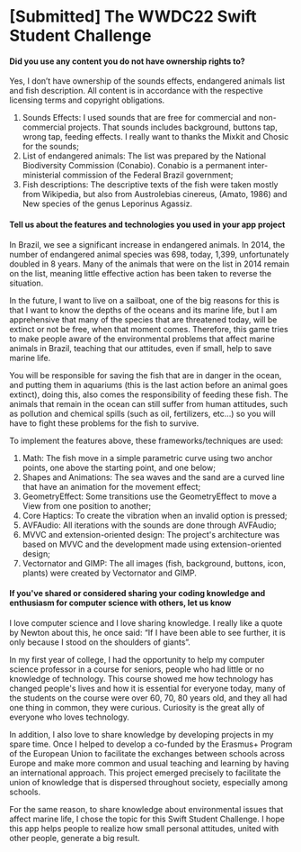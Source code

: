 # [Submitted] The WWDC22 Swift Student Challenge

#### Did you use any content you do not have ownership rights to?

Yes, I don’t have ownership of the sounds effects, endangered animals list and fish description. All content is in accordance with the respective licensing terms and copyright obligations.

1. Sounds Effects: I used sounds that are free for commercial and non-commercial projects. That sounds includes background, buttons tap, wrong tap, feeding effects. I really want to thanks the Mixkit and Chosic for the sounds;
2. List of endangered animals: The list was prepared by the National Biodiversity Commission (Conabio). Conabio is a permanent inter-ministerial commission of the Federal Brazil government;
3. Fish descriptions: The descriptive texts of the fish were taken mostly from Wikipedia, but also from Austrolebias cinereus, (Amato, 1986) and New species of the genus Leporinus Agassiz.

#### Tell us about the features and technologies you used in your app project

In Brazil, we see a significant increase in endangered animals. In 2014, the number of endangered animal species was 698, today, 1,399, unfortunately doubled in 8 years. Many of the animals that were on the list in 2014 remain on the list, meaning little effective action has been taken to reverse the situation.

In the future, I want to live on a sailboat, one of the big reasons for this is that I want to know the depths of the oceans and its marine life, but I am apprehensive that many of the species that are threatened today, will be extinct or not be free, when that moment comes. Therefore, this game tries to make people aware of the environmental problems that affect marine animals in Brazil, teaching that our attitudes, even if small, help to save marine life.

You will be responsible for saving the fish that are in danger in the ocean, and putting them in aquariums (this is the last action before an animal goes extinct), doing this, also comes the responsibility of feeding these fish. The animals that remain in the ocean can still suffer from human attitudes, such as pollution and chemical spills (such as oil, fertilizers, etc…) so you will have to fight these problems for the fish to survive.

To implement the features above, these frameworks/techniques are used:

1. Math: The fish move in a simple parametric curve using two anchor points, one above the starting point, and one below;
2. Shapes and Animations: The sea waves and the sand are a curved line that have an animation for the movement effect;
3. GeometryEffect: Some transitions use the GeometryEffect to move a View from one position to another;
4. Core Haptics: To create the vibration when an invalid option is pressed;
5. AVFAudio: All iterations with the sounds are done through AVFAudio;
6. MVVC and extension-oriented design: The project's architecture was based on MVVC and the development made using extension-oriented design;
7. Vectornator and GIMP: The all images (fish, background, buttons, icon, plants) were created by Vectornator and GIMP.

#### If you've shared or considered sharing your coding knowledge and enthusiasm for computer science with others, let us know

I love computer science and I love sharing knowledge. I really like a quote by Newton about this, he once said: “If I have been able to see further, it is only because I stood on the shoulders of giants”.

In my first year of college, I had the opportunity to help my computer science professor in a course for seniors, people who had little or no knowledge of technology. This course showed me how technology has changed people's lives and how it is essential for everyone today, many of the students on the course were over 60, 70, 80 years old, and they all had one thing in common, they were curious. Curiosity is the great ally of everyone who loves technology.

In addition, I also love to share knowledge by developing projects in my spare time. Once I helped to develop a co-funded by the Erasmus+ Program of the European Union to facilitate the exchanges between schools across Europe and make more common and usual teaching and learning by having an international approach. This project emerged precisely to facilitate the union of knowledge that is dispersed throughout society, especially among schools.

For the same reason, to share knowledge about environmental issues that affect marine life, I chose the topic for this Swift Student Challenge. I hope this app helps people to realize how small personal attitudes, united with other people, generate a big result.
